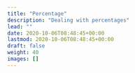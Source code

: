 ```yaml
---
title: "Percentage"
description: "Dealing with percentages"
lead: ""
date: 2020-10-06T08:48:45+00:00
lastmod: 2020-10-06T08:48:45+00:00
draft: false
weight: 40
images: []
---
```

